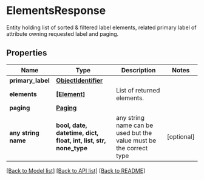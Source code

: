 # ElementsResponse

Entity holding list of sorted & filtered label elements, related primary label of attribute owning requested label and paging.

## Properties
Name | Type | Description | Notes
------------ | ------------- | ------------- | -------------
**primary_label** | [**ObjectIdentifier**](ObjectIdentifier.md) |  | 
**elements** | [**[Element]**](Element.md) | List of returned elements. | 
**paging** | [**Paging**](Paging.md) |  | 
**any string name** | **bool, date, datetime, dict, float, int, list, str, none_type** | any string name can be used but the value must be the correct type | [optional]

[[Back to Model list]](../README.md#documentation-for-models) [[Back to API list]](../README.md#documentation-for-api-endpoints) [[Back to README]](../README.md)


